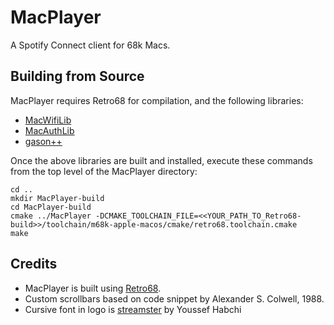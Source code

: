# MacPlayer
A Spotify Connect client for 68k Macs.

## Building from Source
MacPlayer requires Retro68 for compilation, and the following libraries:

* [MacWifiLib](https://github.com/antscode/MacWifi)
* [MacAuthLib](https://github.com/antscode/MacAuthLib)
* [gason++](https://github.com/antscode/gason--)

Once the above libraries are built and installed, execute these commands from the top level of the MacPlayer directory:

    cd ..
    mkdir MacPlayer-build
    cd MacPlayer-build
    cmake ../MacPlayer -DCMAKE_TOOLCHAIN_FILE=<<YOUR_PATH_TO_Retro68-build>>/toolchain/m68k-apple-macos/cmake/retro68.toolchain.cmake
    make

## Credits
* MacPlayer is built using [Retro68](https://github.com/autc04/Retro68).
* Custom scrollbars based on code snippet by Alexander S. Colwell, 1988.
* Cursive font in logo is [streamster](https://befonts.com/streamster-font.html) by Youssef Habchi